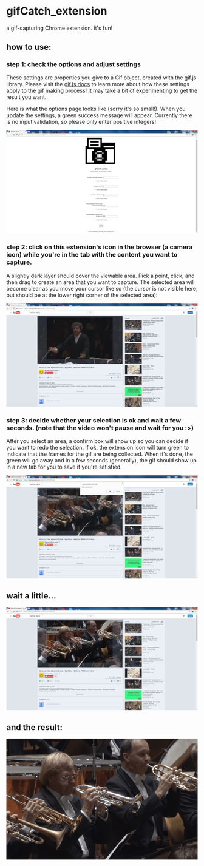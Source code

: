# gifCatch_extension
a gif-capturing Chrome extension. it's fun!    
    
## how to use:    
### step 1: check the options and adjust settings    
These settings are properties you give to a Gif object, created with the gif.js library. Please visit the [gif.js docs](https://github.com/jnordberg/gif.js/) to learn more about how these settings apply to the gif making process! It may take a bit of experimenting to get the result you want.    
    
Here is what the options page looks like (sorry it's so small!). When you update the settings, a green success message will appear. Currently there is no input validation, so please only enter positive integers!    
    
![options page for gifCatch](/screenshots/options.png)
### step 2: click on this extension's icon in the browser (a camera icon) while you're in the tab with the content you want to capture.    
A slightly dark layer should cover the viewable area. Pick a point, click, and then drag to create an area that you want to capture. The selected area will become clear as you move your cursor like so (the cursor is not visible here, but should be at the lower right corner of the selected area):    
    
![step 2 of gifCatch](/screenshots/step1.png)   
### step 3: decide whether your selection is ok and wait a few seconds. (note that the video won't pause and wait for you :>)       
After you select an area, a confirm box will show up so you can decide if you want to redo the selection. If ok, the extension icon will turn green to indicate that the frames for the gif are being collected. When it's done, the green will go away and in a few seconds (generally), the gif should show up in a new tab for you to save if you're satisfied.    
    
![step 3 of gifCatch](/screenshots/step2.png)    

## wait a little...    
![step4 of gifCatch](/screenshots/step3.png)    

## and the result:    
![result of gifCatch](/screenshots/berliner%20phil%20-%20alpine%20symphony.gif)

